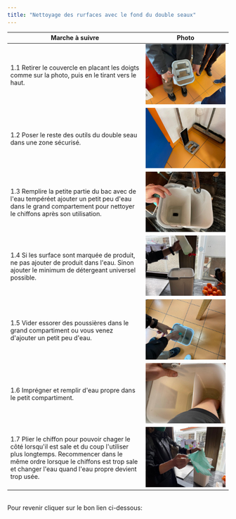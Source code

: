 ```yaml
---
title: "Nettoyage des rurfaces avec le fond du double seaux"
---
```


| Marche à suivre | Photo |
|---|---|
|1.1 Retirer le couvercle en placant les doigts comme sur la photo, puis en le tirant vers le haut.|![I_NettEau1-1](notes/pieces_jointes/images/i_nettoyage/i_eauSurface/I_surfaceEau7-1_1-1.jpg)|
|1.2 Poser le reste des outils du double seau dans une zone sécurisé.|![I_Cantine18-2](notes/pieces_jointes/images/i_nettoyage/i_eauSurface/I_surfaceEau1-2.jpg)|
|1.3 Remplire la petite partie du bac avec de l'eau tempéréet ajouter un petit peu d'eau dans le grand compartement pour nettoyer le chiffons après son utilisation.|![I_NettoyageE18-3](notes/pieces_jointes/images/i_nettoyage/i_eauSurface/I_eauSurface1-3_2-2.jpg)|
|1.4 Si les surface sont marquée de produit, ne pas ajouter de produit dans l'eau. Sinon ajouter le minimum de détergeant universel possible.|![I_Cantine18-4](notes/pieces_jointes/images/i_nettoyage/i_eauSurface/I_eauSurface1-4_2-5.jpg)|
|1.5 Vider essorer des poussières dans le grand compartiment ou vous venez d'ajouter un petit peu d'eau.|![I_Cantine18-5](notes/pieces_jointes/images/i_nettoyage/i_eauSurface/I_eauSurface1-5.jpg)|
|1.6 Imprégner et remplir d'eau propre dans le petit compartiment.|![I_Cantine18-6](notes/pieces_jointes/images/i_nettoyage/i_eauSurface/I_eauSurface1-6.jpg)|
|1.7 Plier le chiffon pour pouvoir chager le côté lorsqu'il est sale et du coup l'utiliser plus longtemps. Recommencer dans le même ordre lorsque le chiffons est trop sale et changer l'eau quand l'eau propre devient trop usée.|![I_Cantine18-9](notes/pieces_jointes/images/i_nettoyage/i_eauSurface/I_eauSurface1-7.jpg)|
\
Pour revenir cliquer sur le bon lien ci-dessous: